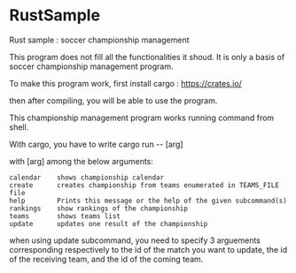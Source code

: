 # RustSample
Rust sample : soccer championship management

This program does not fill all the functionalities it shoud. It is only a basis of soccer championship management program.

To make this program work, first install cargo : https://crates.io/

then after compiling, you will be able to use the program.

This championship management program works running command from shell.

With cargo, you have to write cargo run -- [arg]

with [arg] among the below arguments:

    calendar    shows championship calendar
    create      creates championship from teams enumerated in TEAMS_FILE file
    help        Prints this message or the help of the given subcommand(s)
    rankings    show rankings of the championship
    teams       shows teams list
    update      updates one result of the championship
    
when using update subcommand, you need to specify 3 arguements corresponding respectively to the id of the match you want to update, the id of the receiving team, and the id of the coming team.
